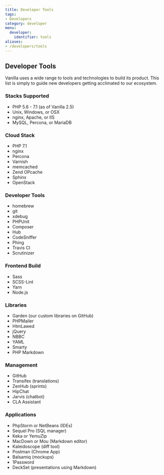 ```yaml
---
title: Developer Tools
tags:
- Developers
category: developer
menu:
  developer:
    identifier: tools
aliases:
- /developers/tools
---
```

## Developer Tools

Vanilla uses a wide range to tools and technologies to build its product. This list is simply to guide new developers getting acclimated to our ecosystem.

### Stacks Supported

* PHP 5.6 - 7.1 (as of Vanilla 2.5)
* Unix, Windows, or OSX
* nginx, Apache, or IIS
* MySQL, Percona, or MariaDB

### Cloud Stack

* PHP 7.1
* nginx
* Percona
* Varnish
* memcached
* Zend OPcache
* Sphinx
* OpenStack

### Developer Tools

* homebrew
* git
* xdebug
* PHPUnit
* Composer
* Hub
* CodeSniffer
* Phing
* Travis CI
* Scrutinizer

### Frontend Build

* Sass
* SCSS-Lint
* Yarn
* Node.js

### Libraries

* Garden (our custom libraries on GitHub)
* PHPMailer
* HtmLawed
* jQuery
* NBBC
* YAML
* Smarty
* PHP Markdown

### Management

* GitHub
* Transifex (translations)
* ZenHub (sprints)
* HipChat
* Jarvis (chatbot)
* CLA Assistant

### Applications

* PhpStorm or NetBeans (IDEs)
* Sequel Pro (SQL manager)
* Keka or YemuZip
* MacDown or Mou (Markdown editor)
* Kaleidoscope (diff tool)
* Postman (Chrome App)
* Balsamiq (mockups)
* 1Password
* DeckSet (presentations using Markdown)

